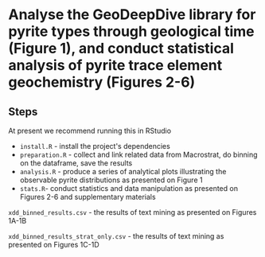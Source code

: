 # Analyse the GeoDeepDive library for pyrite types through geological time (Figure 1), and conduct statistical analysis of pyrite trace element geochemistry (Figures 2-6)

## Steps

At present we recommend running this in RStudio

 * `install.R` - install the project's dependencies
 * `preparation.R` - collect and link related data from Macrostrat, do binning on the dataframe, save the results
 * `analysis.R` - produce a series of analytical plots illustrating the observable pyrite distributions as presented on Figure 1
 * `stats.R`- conduct statistics and data manipulation as presented on Figures 2-6 and supplementary materials

`xdd_binned_results.csv` - the results of text mining as presented on Figures 1A-1B

`xdd_binned_results_strat_only.csv` - the results of text mining as presented on Figures 1C-1D
